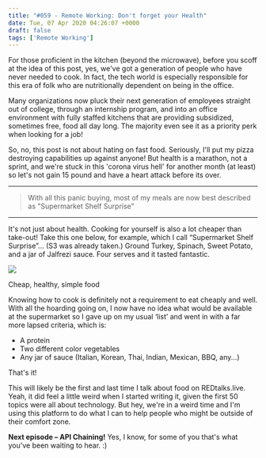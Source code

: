 ```yaml
---
title: "#059 - Remote Working: Don't forget your Health"
date: Tue, 07 Apr 2020 04:26:07 +0000
draft: false
tags: ['Remote Working']
---
```


For those proficient in the kitchen (beyond the microwave), before you scoff at the idea of this post, yes, we've got a generation of people who have never needed to cook. In fact, the tech world is especially responsible for this era of folk who are nutritionally dependent on being in the office.

Many organizations now pluck their next generation of employees straight out of college, through an internship program, and into an office environment with fully staffed kitchens that are providing subsidized, sometimes free, food all day long. The majority even see it as a priority perk when looking for a job!

So, no, this post is not about hating on fast food. Seriously, I'll put my pizza destroying capabilities up against anyone! But health is a marathon, not a sprint, and we're stuck in this 'corona virus hell' for another month (at least) so let's not gain 15 pound and have a heart attack before its over.

* * *

> With all this panic buying, most of my meals are now best described as "Supermarket Shelf Surprise"

* * *

It's not just about health. Cooking for yourself is also a lot cheaper than take-out! Take this one below, for example, which I call “Supermarket Shelf Surprise”... (S3 was already taken.) Ground Turkey, Spinach, Sweet Potato, and a jar of Jalfrezi sauce. Four serves and it tasted fantastic.

![](https://redtalkslive.files.wordpress.com/2020/03/img_7967.jpg?w=768)

Cheap, healthy, simple food

Knowing how to cook is definitely not a requirement to eat cheaply and well. With all the hoarding going on, I now have no idea what would be available at the supermarket so I gave up on my usual ‘list’ and went in with a far more lapsed criteria, which is:

*   A protein
*   Two different color vegetables
*   Any jar of sauce (Italian, Korean, Thai, Indian, Mexican, BBQ, any...)

That's it!

This will likely be the first and last time I talk about food on REDtalks.live. Yeah, it did feel a little weird when I started writing it, given the first 50 topics were all about technology. But hey, we're in a weird time and I'm using this platform to do what I can to help people who might be outside of their comfort zone.

**Next episode – API Chaining!** Yes, I know, for some of you that's what you've been waiting to hear. :)